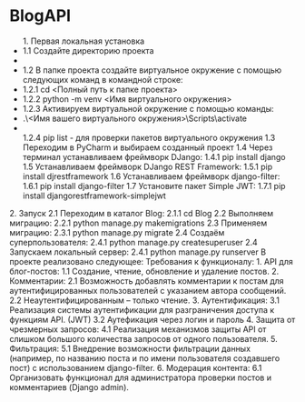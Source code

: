 <h1>BlogAPI</h1>
<ul>1. Первая локальная установка
  <li>1.1 Cоздайте директорию проекта </li>
  <li>
    <li>1.2 В папке проекта создайте виртуальное окружение c помощью следующих команд в командной строке:</li>
    <li>1.2.1 cd <Полный путь к папке проекта></li>
    <li>1.2.2 python -m venv <Имя виртуального окружения></li>
    <li>1.2.3 Активируем виртуальной окружение с помощью команды:</li>
    <li>.\<Имя вашего виртуального окружения>\Scripts\activate</li>
    <li></li> 1.2.4 pip list - для проверки пакетов виртуального окружения</li>
  </li>
  1.3 Переходим в PyCharm и выбираем созданный проект
  1.4 Через терминал устанавливаем фреймворк DJango:
     1.4.1 pip install django
  1.5 Устанавливаем фреймворк DJango REST Framework:
     1.5.1 pip install djrestframework
  1.6 Устанавливаем фреймворк django-filter:
     1.6.1 pip install django-filter
  1.7 Установите пакет Simple JWT:
     1.7.1 pip install djangorestframework-simplejwt
  </ul>
2. Запуск
   2.1 Переходим в каталог Blog:
      2.1.1 cd Blog
   2.2 Выполняем миграцию:
      2.2.1 python manage.py makemigrations
   2.3 Применяем миграцию:
      2.3.1 python manage.py migrate
   2.4 Создаём суперпользователя:
      2.4.1 python manage.py createsuperuser
   2.4 Запускаем локальный сервер:
      2.4.1 python manage.py runserver
В проекте реализовано следующее:
Требования к функционалу:
1. API для блог-постов:
  1.1 Создание, чтение, обновление и удаление постов.
2. Комментарии:
  2.1 Возможность добавлять комментарии к постам для аутентифицированных пользователей с указанием автора сообщений.
  2.2 Неаутентифицированным – только чтение.
3. Аутентификация:
  3.1 Реализация системы аутентификации для разграничения доступа к функциям API. (JWT)
  3.2 Аутефикация через логин и пароль
4. Защита от чрезмерных запросов:
  4.1 Реализация механизмов защиты API от слишком большого количества запросов от одного пользователя.
5. Фильтрация:
  5.1 Внедрение возможности фильтрации данных (например, по названию поста и по имени пользователя создавшего пост) с использованием django-filter.
6. Модерация контента:
  6.1 Организовать функционал для администратора проверки постов и комментариев (Django admin).
